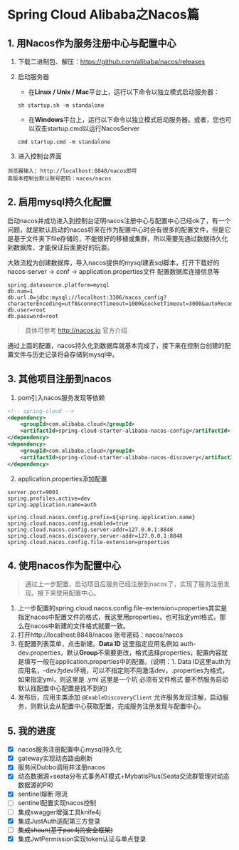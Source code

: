 

# Spring Cloud Alibaba之Nacos篇

## 1. 用Nacos作为服务注册中心与配置中心

1. 下载二进制包、解压：https://github.com/alibaba/nacos/releases

2. 启动服务器

   * 在**Linux / Unix / Mac**平台上，运行以下命令以独立模式启动服务器：

   ```
   sh startup.sh -m standalone
   ```

   * 在**Windows**平台上，运行以下命令以独立模式启动服务器。或者，您也可以双击startup.cmd以运行NacosServer

   ```
   cmd startup.cmd -m standalone
   ```

3. 进入控制台界面

``` 
浏览器输入: http://localhost:8848/nacos即可
高版本控制台默认账号密码：nacos/nacos
```

## 2. 启用mysql持久化配置

启动nacos并成功进入到控制台证明nacos注册中心与配置中心已经ok了，有一个问题，就是默认启动的nacos将来在作为配置中心时会有很多的配置文件，但是它是基于文件夹下file存储的，不能很好的移植或集群，所以需要先通过数据持久化到数据库，才能保证后面更好的玩耍。

大致流程为创建数据库，导入nacos提供的mysql建表sql脚本，打开下载好的nacos-server -> conf -> application.properties文件 配置数据库连接信息等

``` properties
spring.datasource.platform=mysql
db.num=1
db.url.0=jdbc:mysql://localhost:3306/nacos_config?characterEncoding=utf8&connectTimeout=1000&socketTimeout=3000&autoReconnect=true
db.user=root
db.password=root
```

> 具体可参考 http://nacos.io 官方介绍

通过上面的配置，nacos持久化到数据库就基本完成了，接下来在控制台创建的配置文件与历史记录将会存储到mysql中。

## 3. 其他项目注册到nacos

1. pom引入nacos服务发现等依赖

```xml
<!-- spring-cloud -->
<dependency>
    <groupId>com.alibaba.cloud</groupId>
    <artifactId>spring-cloud-starter-alibaba-nacos-config</artifactId>
</dependency>
<dependency>
    <groupId>com.alibaba.cloud</groupId>
    <artifactId>spring-cloud-starter-alibaba-nacos-discovery</artifactId>
</dependency>
```

2. application.properties添加配置

```properties
server.port=9001
spring.profiles.active=dev
spring.application.name=auth

spring.cloud.nacos.config.prefix=${spring.application.name}
spring.cloud.nacos.config.enabled=true
spring.cloud.nacos.config.server-addr=127.0.0.1:8848
spring.cloud.nacos.discovery.server-addr=127.0.0.1:8848
spring.cloud.nacos.config.file-extension=properties
```

## 4. 使用nacos作为配置中心

> 通过上一步配置，启动项目后服务已经注册到nacos了，实现了服务注册发现。接下来使用配置中心。

1. 上一步配置的spring.cloud.nacos.config.file-extension=properties其实是指定nacos中配置文件的格式，我这里用properties，也可指定yml格式，那么在nacos中新建的文件格式就要一致。
2. 打开http://localhost:8848/nacos 账号密码：nacos/nacos
3. 在配置列表菜单，点击新建。**Data ID** 这里指定应用名例如 auth-dev.properties，默认**Group**不需要更改，格式选择properties，配置内容就是填写一般在application.properties中的配置。(说明：1. Data ID这里auth为应用名，-dev为dev环境，可以不指定则不用激活dev，.properties为格式，如果指定yml，则这里是 .yml 这里是一个坑 必须有文件格式 要不然服务启动默认找配置中心配置是找不到的)
4. 发布后，应用主类添加 `@EnableDiscoveryClient` 允许服务发现注解，启动服务，则默认会从配置中心获取配置，完成服务注册发现与配置中心。

## 5. 我的进度

- [x] nacos服务注册配置中心mysql持久化
- [x] gateway实现动态路由刷新
- [x] 服务间Dubbo调用并注册nacos
- [x] 动态数据源+seata分布式事务AT模式+MybatisPlus(Seata交流群管理对动态数据源的PR)
- [x] sentinel熔断 限流
- [ ] sentinel配置实现nacos控制
- [ ] 集成swagger增强工具knife4j
- [x] 集成JustAuth适配第三方登录
- [ ] ~~集成shaun(基于pac4j的安全框架)~~
- [x] 集成JwtPermission实现token认证与单点登录
